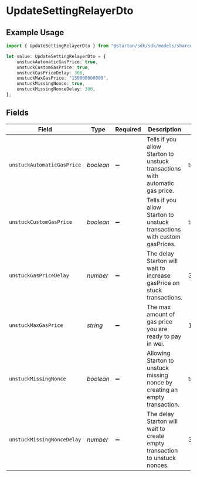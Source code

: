 # UpdateSettingRelayerDto

## Example Usage

```typescript
import { UpdateSettingRelayerDto } from "@starton/sdk/sdk/models/shared";

let value: UpdateSettingRelayerDto = {
    unstuckAutomaticGasPrice: true,
    unstuckCustomGasPrice: true,
    unstuckGasPriceDelay: 300,
    unstuckMaxGasPrice: "150000000000",
    unstuckMissingNonce: true,
    unstuckMissingNonceDelay: 300,
};
```

## Fields

| Field                                                                        | Type                                                                         | Required                                                                     | Description                                                                  | Example                                                                      |
| ---------------------------------------------------------------------------- | ---------------------------------------------------------------------------- | ---------------------------------------------------------------------------- | ---------------------------------------------------------------------------- | ---------------------------------------------------------------------------- |
| `unstuckAutomaticGasPrice`                                                   | *boolean*                                                                    | :heavy_minus_sign:                                                           | Tells if you allow Starton to unstuck transactions with automatic gas price. | true                                                                         |
| `unstuckCustomGasPrice`                                                      | *boolean*                                                                    | :heavy_minus_sign:                                                           | Tells if you allow Starton to unstuck transactions with custom gasPrices.    | true                                                                         |
| `unstuckGasPriceDelay`                                                       | *number*                                                                     | :heavy_minus_sign:                                                           | The delay Starton will wait to increase gasPrice on stuck transactions.      | 300                                                                          |
| `unstuckMaxGasPrice`                                                         | *string*                                                                     | :heavy_minus_sign:                                                           | The max amount of gas price you are ready to pay in wei.                     | 150000000000                                                                 |
| `unstuckMissingNonce`                                                        | *boolean*                                                                    | :heavy_minus_sign:                                                           | Allowing Starton to unstuck missing nonce by creating an empty transaction.  | true                                                                         |
| `unstuckMissingNonceDelay`                                                   | *number*                                                                     | :heavy_minus_sign:                                                           | The delay Starton will wait to create empty transaction to unstuck nonces.   | 300                                                                          |